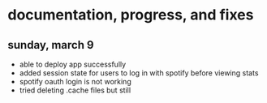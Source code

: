 # documentation, progress, and fixes

## sunday, march 9
+ able to deploy app successfully
+ added session state for users to log in with spotify before viewing stats
+ spotify oauth login is not working
+ tried deleting .cache files but still